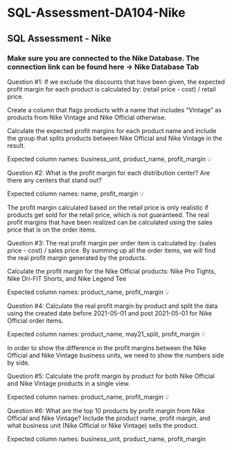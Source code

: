 # SQL-Assessment-DA104-Nike

## SQL Assessment - Nike

### Make sure you are connected to the Nike Database. The connection link can be found here → Nike Database Tab

Question #1: 
If we exclude the discounts that have been given, the expected profit margin for each product is calculated by: (retail price - cost) / retail price. 

Create a column that flags products with a name that includes “Vintage” as products from Nike Vintage and Nike Official otherwise. 

Calculate the expected profit margins for each product name and include the group that splits products between Nike Official and Nike Vintage in the result.

Expected column names: business_unit, product_name, profit_margin
💡

Question #2: 
What is the profit margin for each distribution center? Are there any centers that stand out?

Expected column names: name, profit_margin
💡

The profit margin calculated based on the retail price is only realistic if products get sold for the retail price, which is not guaranteed. The real profit margins that have been realized can be calculated using the sales price that is on the order items. 

Question #3: 
The real profit margin per order item is calculated by: (sales price - cost) / sales price. By summing up all the order items, we will find the real profit margin generated by the products.

Calculate the profit margin for the Nike Official products: Nike Pro Tights, Nike Dri-FIT Shorts, and Nike Legend Tee

Expected column names: product_name, profit_margin
💡

Question #4: 
Calculate the real profit margin by product and split the data using the created date before 2021-05-01 and post 2021-05-01 for Nike Official order items.

Expected column names: product_name, may21_split, profit_margin
💡

In order to show the difference in the profit margins between the Nike Official and Nike Vintage business units, we need to show the numbers side by side.


Question #5: 
Calculate the profit margin by product for both Nike Official and Nike Vintage products in a single view. 

Expected column names: product_name, profit_margin
💡

Question #6: 
What are the top 10 products by profit margin from Nike Official and Nike Vintage? Include the product name, profit margin, and what business unit (Nike Official or Nike Vintage) sells the product.

Expected column names: business_unit, product_name, profit_margin
